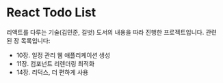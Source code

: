 # React Todo List

리액트를 다루는 기술(김민준, 길벗) 도서의 내용을 따라 진행한 프로젝트입니다. 관련된 장 목록입니다:

- 10장. 일정 관리 웹 애플리케이션 생성
- 11장. 컴포넌트 리렌더링 최적화
- 14장. 리덕스, 더 편하게 사용
